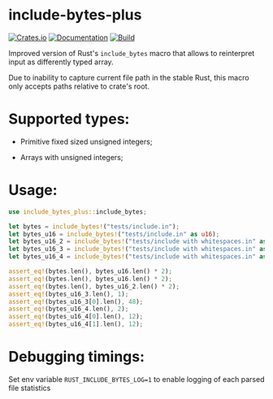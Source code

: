 # include-bytes-plus

[![Crates.io](https://img.shields.io/crates/v/include-bytes-plus.svg)](https://crates.io/crates/include-bytes-plus)
[![Documentation](https://docs.rs/include-bytes-plus/badge.svg)](https://docs.rs/crate/include-bytes-plus/)
[![Build](https://github.com/DoumanAsh/include-bytes-plus/workflows/Rust/badge.svg)](https://github.com/DoumanAsh/include-bytes-plus/actions?query=workflow%3ARust)


Improved version of Rust's `include_bytes` macro that allows to reinterpret input as differently typed array.

Due to inability to capture current file path in the stable Rust, this macro only accepts paths relative to crate's root.

# Supported types:

- Primitive fixed sized unsigned integers;

- Arrays with unsigned integers;

# Usage:

```rust
use include_bytes_plus::include_bytes;

let bytes = include_bytes!("tests/include.in");
let bytes_u16 = include_bytes!("tests/include.in" as u16);
let bytes_u16_2 = include_bytes!("tests/include with whitespaces.in" as u16);
let bytes_u16_3 = include_bytes!("tests/include with whitespaces.in" as [u8; 48]);
let bytes_u16_4 = include_bytes!("tests/include with whitespaces.in" as [u16; 12]);

assert_eq!(bytes.len(), bytes_u16.len() * 2);
assert_eq!(bytes.len(), bytes_u16.len() * 2);
assert_eq!(bytes.len(), bytes_u16_2.len() * 2);
assert_eq!(bytes_u16_3.len(), 1);
assert_eq!(bytes_u16_3[0].len(), 48);
assert_eq!(bytes_u16_4.len(), 2);
assert_eq!(bytes_u16_4[0].len(), 12);
assert_eq!(bytes_u16_4[1].len(), 12);
```

# Debugging timings:

Set env variable `RUST_INCLUDE_BYTES_LOG=1` to enable logging of each parsed file statistics
